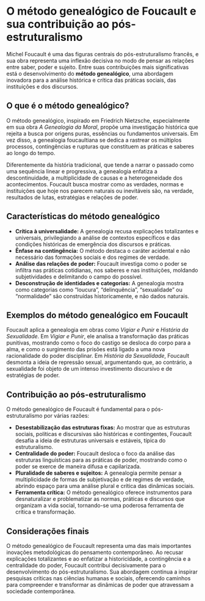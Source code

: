 # O método genealógico de Foucault e sua contribuição ao pós-estruturalismo

Michel Foucault é uma das figuras centrais do pós-estruturalismo francês, e sua obra representa uma inflexão decisiva no modo de pensar as relações entre saber, poder e sujeito. Entre suas contribuições mais significativas está o desenvolvimento do **método genealógico**, uma abordagem inovadora para a análise histórica e crítica das práticas sociais, das instituições e dos discursos.

## O que é o método genealógico?

O método genealógico, inspirado em Friedrich Nietzsche, especialmente em sua obra *A Genealogia da Moral*, propõe uma investigação histórica que rejeita a busca por origens puras, essências ou fundamentos universais. Em vez disso, a genealogia foucaultiana se dedica a rastrear os múltiplos processos, contingências e rupturas que constituem as práticas e saberes ao longo do tempo.

Diferentemente da história tradicional, que tende a narrar o passado como uma sequência linear e progressiva, a genealogia enfatiza a descontinuidade, a multiplicidade de causas e a heterogeneidade dos acontecimentos. Foucault busca mostrar como as verdades, normas e instituições que hoje nos parecem naturais ou inevitáveis são, na verdade, resultados de lutas, estratégias e relações de poder.

## Características do método genealógico

- **Crítica à universalidade:** A genealogia recusa explicações totalizantes e universais, privilegiando a análise de contextos específicos e das condições históricas de emergência dos discursos e práticas.
- **Ênfase na contingência:** O método destaca o caráter acidental e não necessário das formações sociais e dos regimes de verdade.
- **Análise das relações de poder:** Foucault investiga como o poder se infiltra nas práticas cotidianas, nos saberes e nas instituições, moldando subjetividades e delimitando o campo do possível.
- **Desconstrução de identidades e categorias:** A genealogia mostra como categorias como “loucura”, “delinquência”, “sexualidade” ou “normalidade” são construídas historicamente, e não dados naturais.

## Exemplos do método genealógico em Foucault

Foucault aplica a genealogia em obras como *Vigiar e Punir* e *História da Sexualidade*. Em *Vigiar e Punir*, ele analisa a transformação das práticas punitivas, mostrando como o foco do castigo se desloca do corpo para a alma, e como o surgimento das prisões está ligado a uma nova racionalidade do poder disciplinar. Em *História da Sexualidade*, Foucault desmonta a ideia de repressão sexual, argumentando que, ao contrário, a sexualidade foi objeto de um intenso investimento discursivo e de estratégias de poder.

## Contribuição ao pós-estruturalismo

O método genealógico de Foucault é fundamental para o pós-estruturalismo por várias razões:

- **Desestabilização das estruturas fixas:** Ao mostrar que as estruturas sociais, políticas e discursivas são históricas e contingentes, Foucault desafia a ideia de estruturas universais e estáveis, típica do estruturalismo.
- **Centralidade do poder:** Foucault desloca o foco da análise das estruturas linguísticas para as práticas de poder, mostrando como o poder se exerce de maneira difusa e capilarizada.
- **Pluralidade de saberes e sujeitos:** A genealogia permite pensar a multiplicidade de formas de subjetivação e de regimes de verdade, abrindo espaço para uma análise plural e crítica das dinâmicas sociais.
- **Ferramenta crítica:** O método genealógico oferece instrumentos para desnaturalizar e problematizar as normas, práticas e discursos que organizam a vida social, tornando-se uma poderosa ferramenta de crítica e transformação.

## Considerações finais

O método genealógico de Foucault representa uma das mais importantes inovações metodológicas do pensamento contemporâneo. Ao recusar explicações totalizantes e ao enfatizar a historicidade, a contingência e a centralidade do poder, Foucault contribui decisivamente para o desenvolvimento do pós-estruturalismo. Sua abordagem continua a inspirar pesquisas críticas nas ciências humanas e sociais, oferecendo caminhos para compreender e transformar as dinâmicas de poder que atravessam a sociedade contemporânea.